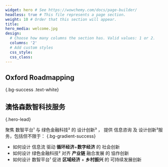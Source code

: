 ```yaml
---
widget: hero # See https://wowchemy.com/docs/page-builder/
headless: true # This file represents a page section.
weight: 10 # Order that this section will appear.
title:  
hero_media: welcome.jpg
design:
  # Choose how many columns the section has. Valid values: 1 or 2.
  columns: '2'
  # Add custom styles
  css_style: 
  css_class: 
---
```

## Oxford Roadmapping
{.bg-success .text-white}

## 澳恪森数智科技服务
{.hero-lead}

聚焦 
<span class="highlight-container highlight-yellow"><span class="highlight"> 数智平台¹ </span></span>
 与 
 <span class="highlight-container highlight-green"><span class="highlight"> 绿色金融科技² </span></span>
 的 
<span class="highlight-container highlight-fushia"><span class="highlight"> 设计创新³ </span></span>
，
  提供 信息咨询  及 设计创新³服务，包括但不限于：
{.bg-gradient-success}
 
*  如何设计 <span class="highlight-container highlight-blue"><span class="highlight">信息流</span></span> 驱动  **循环经济**+**数字经济** 的 社会创新
*  如何设计 <span class="highlight-container highlight-green"><span class="highlight"> 绿色金融科技²</span></span> 对齐  **产业链** 融合发展 的 協作创新
*  如何设计 <span class="highlight-container highlight-yellow"><span class="highlight"> 数智平台¹</span></span> 促进 **区域经济** + **乡村振兴** 的 可持续发展创新
 